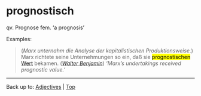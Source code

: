 # prognostisch


qv. Prognose fem. ‘a prognosis’

Examples:

> (*Marx unternahm die Analyse der kapitalistischen Produktionsweise.*) Marx richtete seine Unternehmungen so ein, daß sie <mark>prognostischen</mark> [Wert](../../../nouns/w/we/Wert.md) bekamen. (*[Walter Benjamin](../../../texts/WalterBenjamin/DasKunstWerk.md)*) *‘Marx’s undertakings received prognostic value.’*

----

Back up to: [Adjectives](../../index.md) | [Top](../../../index.md)
